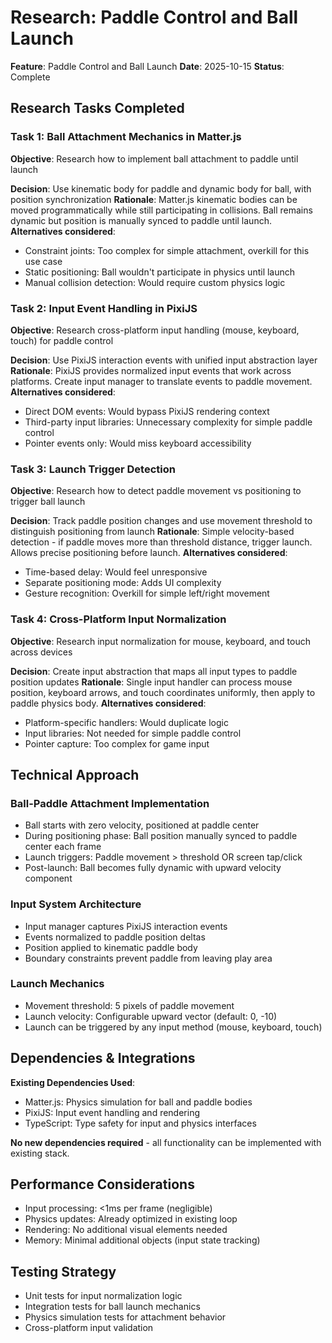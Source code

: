 # Research: Paddle Control and Ball Launch

**Feature**: Paddle Control and Ball Launch
**Date**: 2025-10-15
**Status**: Complete

## Research Tasks Completed

### Task 1: Ball Attachment Mechanics in Matter.js
**Objective**: Research how to implement ball attachment to paddle until launch

**Decision**: Use kinematic body for paddle and dynamic body for ball, with position synchronization
**Rationale**: Matter.js kinematic bodies can be moved programmatically while still participating in collisions. Ball remains dynamic but position is manually synced to paddle until launch.
**Alternatives considered**:
- Constraint joints: Too complex for simple attachment, overkill for this use case
- Static positioning: Ball wouldn't participate in physics until launch
- Manual collision detection: Would require custom physics logic

### Task 2: Input Event Handling in PixiJS
**Objective**: Research cross-platform input handling (mouse, keyboard, touch) for paddle control

**Decision**: Use PixiJS interaction events with unified input abstraction layer
**Rationale**: PixiJS provides normalized input events that work across platforms. Create input manager to translate events to paddle movement.
**Alternatives considered**:
- Direct DOM events: Would bypass PixiJS rendering context
- Third-party input libraries: Unnecessary complexity for simple paddle control
- Pointer events only: Would miss keyboard accessibility

### Task 3: Launch Trigger Detection
**Objective**: Research how to detect paddle movement vs positioning to trigger ball launch

**Decision**: Track paddle position changes and use movement threshold to distinguish positioning from launch
**Rationale**: Simple velocity-based detection - if paddle moves more than threshold distance, trigger launch. Allows precise positioning before launch.
**Alternatives considered**:
- Time-based delay: Would feel unresponsive
- Separate positioning mode: Adds UI complexity
- Gesture recognition: Overkill for simple left/right movement

### Task 4: Cross-Platform Input Normalization
**Objective**: Research input normalization for mouse, keyboard, and touch across devices

**Decision**: Create input abstraction that maps all input types to paddle position updates
**Rationale**: Single input handler can process mouse position, keyboard arrows, and touch coordinates uniformly, then apply to paddle physics body.
**Alternatives considered**:
- Platform-specific handlers: Would duplicate logic
- Input libraries: Not needed for simple paddle control
- Pointer capture: Too complex for game input

## Technical Approach

### Ball-Paddle Attachment Implementation
- Ball starts with zero velocity, positioned at paddle center
- During positioning phase: Ball position manually synced to paddle center each frame
- Launch triggers: Paddle movement > threshold OR screen tap/click
- Post-launch: Ball becomes fully dynamic with upward velocity component

### Input System Architecture
- Input manager captures PixiJS interaction events
- Events normalized to paddle position deltas
- Position applied to kinematic paddle body
- Boundary constraints prevent paddle from leaving play area

### Launch Mechanics
- Movement threshold: 5 pixels of paddle movement
- Launch velocity: Configurable upward vector (default: 0, -10)
- Launch can be triggered by any input method (mouse, keyboard, touch)

## Dependencies & Integrations

**Existing Dependencies Used**:
- Matter.js: Physics simulation for ball and paddle bodies
- PixiJS: Input event handling and rendering
- TypeScript: Type safety for input and physics interfaces

**No new dependencies required** - all functionality can be implemented with existing stack.

## Performance Considerations

- Input processing: <1ms per frame (negligible)
- Physics updates: Already optimized in existing loop
- Rendering: No additional visual elements needed
- Memory: Minimal additional objects (input state tracking)

## Testing Strategy

- Unit tests for input normalization logic
- Integration tests for ball launch mechanics
- Physics simulation tests for attachment behavior
- Cross-platform input validation